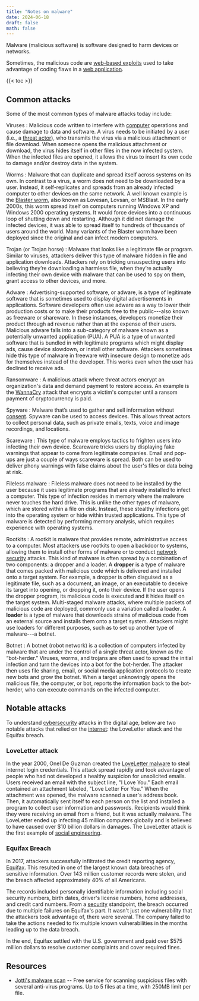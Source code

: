 ```yaml
---
title: "Notes on malware"
date: 2024-06-18
draft: false
math: false
---
```


Malware (malicious software) is software designed to harm devices or
networks.

Sometimes, the malicious code are [web-based exploits](/web-based-exploits)
used to take advantage of coding flaws in
a [web application](/web-app).

{{< toc >}}

## Common attacks

Some of the most common types of malware attacks today include:

Viruses
: Malicious code written to interfere with [computer](/computer)
operations and cause damage to data and software. A virus needs to be
initiated by a user (i.e., a [threat actor](/threat-actor)), who
transmits the virus via a malicious attachment or file download. When
someone opens the malicious attachment or download, the virus hides
itself in other files in the now infected system. When the infected
files are opened, it allows the virus to insert its own code to damage
and/or destroy data in the system.

Worms
: Malware that can duplicate and spread itself across systems on its
own. In contrast to a virus, a worm does not need to be downloaded by a
user. Instead, it self-replicates and spreads from an already infected
computer to other devices on the same network. A well known example is
the [Blaster worm](https://en.wikipedia.org/wiki/Blaster_(computer_worm)), also known as Lovesan, Lovsan, or MSBlast. In the
early 2000s, this worm spread itself on computers running Windows XP and
Windows 2000 operating systems. It would force devices into a continuous
loop of shutting down and restarting. Although it did not damage the
infected devices, it was able to spread itself to hundreds of thousands
of users around the world. Many variants of the Blaster worm have been
deployed since the original and can infect modern computers.

Trojan (or Trojan horse)
: Malware that looks like a legitimate file or program. Similar to
viruses, attackers deliver this type of malware hidden in file and
application downloads. Attackers rely on tricking unsuspecting users
into believing they’re downloading a harmless file, when they’re
actually infecting their own device with malware that can be used to spy
on them, grant access to other devices, and more.

Adware
: Advertising-supported software, or adware, is a type of legitimate
software that is sometimes used to display digital advertisements in
applications. Software developers often use adware as a way to lower
their production costs or to make their products free to the
public---also known as freeware or shareware. In these instances,
developers monetize their product through ad revenue rather than at the
expense of their users. Malicious adware falls into a sub-category of
malware known as a potentially unwanted application (PUA). A PUA is a
type of unwanted software that is bundled in with legitimate programs
which might display ads, cause device slowdown, or install other
software. Attackers sometimes hide this type of malware in freeware with
insecure design to monetize ads for themselves instead of the developer.
This works even when the user has declined to receive ads.

Ransomware
: A malicious attack where threat actors encrypt an organization's data
and demand payment to restore access. An example is the
[WannaCry](https://en.wikipedia.org/wiki/WannaCry_ransomware_attack)
attack that encrypts a victim's computer until a ransom payment of
cryptocurrency is paid.

Spyware
: Malware that’s used to gather and sell information without
[consent](/consent). Spyware can be used to access devices. This allows
threat actors to collect personal data, such as private emails, texts,
voice and image recordings, and locations.

Scareware
: This type of malware employs tactics to frighten users into infecting
their own device. Scareware tricks users by displaying fake warnings
that appear to come from legitimate companies. Email and pop-ups are
just a couple of ways scareware is spread. Both can be used to deliver
phony warnings with false claims about the user's files or data being at
risk.

Fileless malware
: Fileless malware does not need to be installed by the user because it
uses legitimate programs that are already installed to infect a
computer. This type of infection resides in memory where the malware
never touches the hard drive. This is unlike the other types of malware,
which are stored within a file on disk. Instead, these stealthy
infections get into the operating system or hide within trusted
applications. This type of malware is detected by performing memory
analysis, which requires experience with operating systems.

Rootkits
: A rootkit is malware that provides remote, administrative access to a
computer. Most attackers use rootkits to open a backdoor to systems,
allowing them to install other forms of malware or to conduct [network
security](/network-security) attacks. This kind of malware is often
spread by a combination of two components: a dropper and a loader. A
**dropper** is a type of malware that comes packed with malicious code
which is delivered and installed onto a target system. For example, a
dropper is often disguised as a legitimate file, such as a document, an
image, or an executable to deceive its target into opening, or dropping
it, onto their device. If the user opens the dropper program, its
malicious code is executed and it hides itself on the target system.
Multi-staged malware attacks, where multiple packets of malicious code
are deployed, commonly use a variation called a loader. A **loader** is
a type of malware that downloads strains of malicious code from an
external source and installs them onto a target system. Attackers might
use loaders for different purposes, such as to set up another type of
malware---a botnet.

Botnet
: A botnet (robot network) is a collection of computers infected by
malware that are under the control of a single threat actor, known as
the “bot-herder.” Viruses, worms, and trojans are often used to spread
the initial infection and turn the devices into a bot for the
bot-herder. The attacker then uses file sharing, email, or social media
application protocols to create new bots and grow the botnet. When a
target unknowingly opens the malicious file, the computer, or bot,
reports the information back to the bot-herder, who can execute commands
on the infected computer.

## Notable attacks

To understand [cybersecurity](/cybersecurity) attacks in the digital age,
below are two notable attacks that relied on the [internet](/internet):
the LoveLetter attack and the Equifax breach.

### LoveLetter attack

In the year 2000, Onel De Guzman created the [LoveLetter malware](https://en.wikipedia.org/wiki/ILOVEYOU) to steal
internet login credentials. This attack spread rapidly and took
advantage of people who had not developed a healthy suspicion for
unsolicited emails. Users received an email with the subject line, "I
Love You." Each email contained an attachment labeled, "Love Letter For
You." When the attachment was opened, the malware scanned a user's
address book. Then, it automatically sent itself to each person on the
list and installed a program to collect user information and passwords.
Recipients would think they were receiving an email from a friend, but
it was actually malware. The LoveLetter ended up infecting 45 million
computers globally and is believed to have caused over $10 billion
dollars in damages. The LoveLetter attack is the first example of
[social engineering](/social-engineering).

### Equifax Breach

In 2017, attackers successfully infiltrated the credit reporting agency,
[Equifax](https://en.wikipedia.org/wiki/2017_Equifax_data_breach).
This resulted in one of the largest known data breaches of
sensitive information. Over 143 million customer records were stolen,
and the breach affected approximately 40% of all Americans.

The records included personally identifiable information including
social security numbers, birth dates, driver's license numbers, home
addresses, and credit card numbers. From a [security](/security)
standpoint, the
breach occurred due to multiple failures on Equifax's part. It wasn't
just one vulnerability that the attackers took advantage of, there were
several. The company failed to take the actions needed to fix multiple
known vulnerabilities in the months leading up to the data breach.

In the end, Equifax settled with the U.S. government and paid over $575
million dollars to resolve customer complaints and cover required fines.

## Resources

- [Jotti's malware scan](https://virusscan.jotti.org/) -- Free service
  for scanning suspicious files with several anti-virus programs. Up to
  5 files at a time, with 250MB limit per file.

